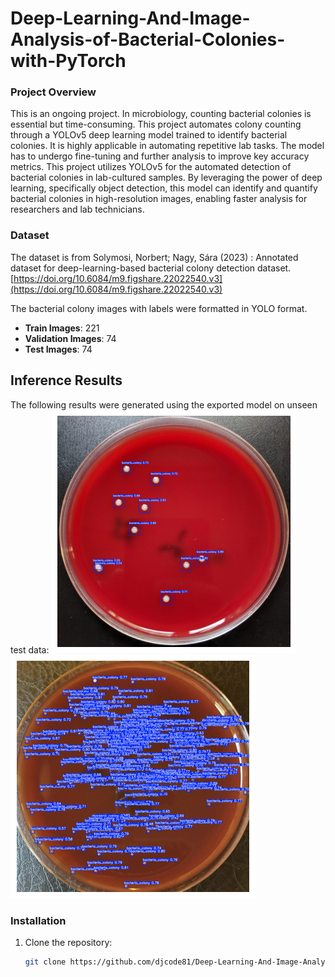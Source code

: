 # Deep-Learning-And-Image-Analysis-of-Bacterial-Colonies-with-PyTorch

### Project Overview
This is an ongoing project.
In microbiology, counting bacterial colonies is essential but time-consuming. This project automates colony counting through a YOLOv5 deep learning model trained to identify bacterial colonies. It is highly applicable in automating repetitive lab tasks. The model has to undergo fine-tuning and further analysis to improve key accuracy metrics.
This project utilizes YOLOv5 for the automated detection of bacterial colonies in lab-cultured samples. By leveraging the power of deep learning, specifically object detection, this model can identify and quantify bacterial colonies in high-resolution images, enabling faster analysis for researchers and lab technicians.


### Dataset
The dataset is from Solymosi, Norbert; Nagy, Sára (2023) : Annotated dataset for deep-learning-based bacterial colony detection dataset. 
[https://doi.org/10.6084/m9.figshare.22022540.v3](https://doi.org/10.6084/m9.figshare.22022540.v3)

The bacterial colony images with labels were formatted in YOLO format.

- **Train Images**: 221
- **Validation Images**: 74
- **Test Images**: 74

## Inference Results

The following results were generated using the exported model on unseen test data:
![Image 1](test_results/Unknown.png)
![Image 2](test_results/Unknown-2.png)



### Installation
1. Clone the repository:
   ```bash
   git clone https://github.com/djcode81/Deep-Learning-And-Image-Analysis-of-Bacterial-Colonies-with-PyTorch.git
 
